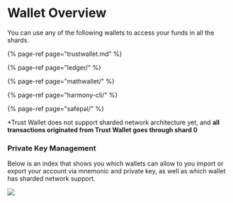 # Wallet Overview

You can use any of the following wallets to access your funds in all the shards.

{% page-ref page="trustwallet.md" %}

{% page-ref page="ledger/" %}

{% page-ref page="mathwallet/" %}

{% page-ref page="harmony-cli/" %}

{% page-ref page="safepal/" %}

\*Trust Wallet does not support sharded network architecture yet, and **all transactions originated from Trust Wallet goes through shard 0**

### **Private Key Management**

Below is an index that shows you which wallets can allow to you import or export your account via mnemonic and private key, as well as which wallet has sharded network support.

![](../../.gitbook/assets/screen-shot-2020-01-22-at-11.22.49-am.png)

